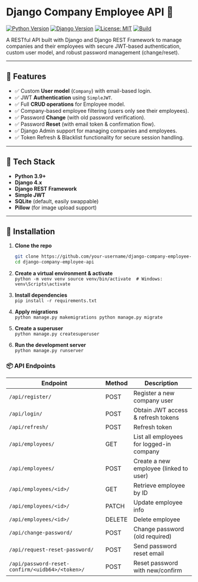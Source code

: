 # Django Company Employee API 🚀

[![Python Version](https://img.shields.io/badge/python-3.9%2B-blue.svg)](https://www.python.org/)
[![Django Version](https://img.shields.io/badge/django-4.x-green.svg)](https://www.djangoproject.com/)
[![License: MIT](https://img.shields.io/badge/License-MIT-yellow.svg)](https://opensource.org/licenses/MIT)
[![Build](https://img.shields.io/badge/build-passing-brightgreen.svg)](#)

A RESTful API built with Django and Django REST Framework to manage companies and their employees with secure JWT-based authentication, custom user model, and robust password management (change/reset).

---

## 🔑 Features

- ✅ Custom **User model** (`Company`) with email-based login.
- ✅ JWT **Authentication** using `SimpleJWT`.
- ✅ Full **CRUD operations** for Employee model.
- ✅ Company-based employee filtering (users only see their employees).
- ✅ Password **Change** (with old password verification).
- ✅ Password **Reset** (with email token & confirmation flow).
- ✅ Django Admin support for managing companies and employees.
- ✅ Token Refresh & Blacklist functionality for secure session handling.

---

## 🧩 Tech Stack

- **Python 3.9+**
- **Django 4.x**
- **Django REST Framework**
- **Simple JWT**
- **SQLite** (default, easily swappable)
- **Pillow** (for image upload support)

---

## 🔧 Installation

1. **Clone the repo**
   ```bash
   git clone https://github.com/your-username/django-company-employee-api.git
   cd django-company-employee-api

2. **Create a virtual environment & activate** <br>
   ``python -m venv venv
  source venv/bin/activate  # Windows: venv\Scripts\activate
  ``
3. **Install dependencies** <br>
   `` pip install -r requirements.txt
  ``
4. **Apply migrations** <br>
   ``python manage.py makemigrations
    python manage.py migrate ``
   
5. **Create a superuser** <br>
   ``python manage.py createsuperuser ``
   
7. **Run the development server** <br>
   ``python manage.py runserver``

### 📦 API Endpoints
| Endpoint                                        | Method | Description                              |
| ----------------------------------------------- | ------ | ---------------------------------------- |
| `/api/register/`                                | POST   | Register a new company user              |
| `/api/login/`                                   | POST   | Obtain JWT access & refresh tokens       |
| `/api/refresh/`                                 | POST   | Refresh token                            |
| `/api/employees/`                               | GET    | List all employees for logged-in company |
| `/api/employees/`                               | POST   | Create a new employee (linked to user)   |
| `/api/employees/<id>/`                          | GET    | Retrieve employee by ID                  |
| `/api/employees/<id>/`                          | PATCH  | Update employee info                     |
| `/api/employees/<id>/`                          | DELETE | Delete employee                          |
| `/api/change-password/`                         | POST   | Change password (old required)           |
| `/api/request-reset-password/`                  | POST   | Send password reset email                |
| `/api/password-reset-confirm/<uidb64>/<token>/` | POST   | Reset password with new/confirm          |


